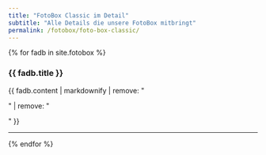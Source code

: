 ```yaml
---
title: "FotoBox Classic im Detail"
subtitle: "Alle Details die unsere FotoBox mitbringt"
permalink: /fotobox/foto-box-classic/
---
```


{% for fadb in site.fotobox %}
<h3>{{ fadb.title }}</h3>
  <p><i class="fa fa-4x {{ fadb.icon }} wow bounceIn text-primary pull-left" data-wow-delay=".4s"></i>{{ fadb.content | markdownify | remove: "<p>" | remove: "</p>" }}</p><hr>
{% endfor %}
